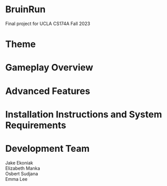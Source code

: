 # BruinRun
Final project for UCLA CS174A Fall 2023

# Theme

# Gameplay Overview 

# Advanced Features

# Installation Instructions and System Requirements

# Development Team
Jake Ekoniak \
Elizabeth Manka \
Osbert Sudjana \
Emma Lee
